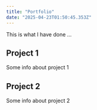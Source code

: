 ```yaml
---
title: "Portfolio"
date: "2025-04-23T01:50:45.353Z"
---
```



This is what I have done …


## Project 1

Some info about project 1


## Project 2

Some info about project 2

